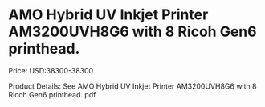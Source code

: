# AMO Hybrid UV Inkjet Printer AM3200UVH8G6 with 8 Ricoh Gen6 printhead.

Price: USD:38300-38300

Product Details: See AMO Hybrid UV Inkjet Printer AM3200UVH8G6 with 8 Ricoh Gen6 printhead..pdf